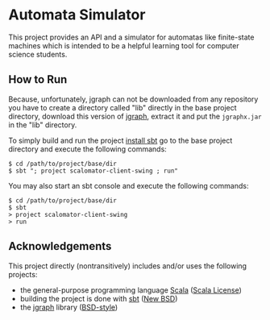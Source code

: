 Automata Simulator
==================

This project provides an API and a simulator for automatas like finite-state
machines which is intended to be a helpful learning tool for computer science
students.


How to Run
----------

Because, unfortunately, jgraph can not be downloaded from any repository you
have to create a directory called "lib" directly in the base project directory,
download this version of [jgraph][1], extract it and put the `jgraphx.jar` in
the "lib" directory.

To simply build and run the project [install sbt][2] go to the base project
directory and execute the following commands:

```
$ cd /path/to/project/base/dir
$ sbt "; project scalomator-client-swing ; run"
```

You may also start an sbt console and execute the following commands:

```
$ cd /path/to/project/base/dir
$ sbt
> project scalomator-client-swing
> run
```

Acknowledgements
----------------

This project directly (nontransitively) includes and/or uses the following
projects:

- the general-purpose programming language [Scala][3] ([Scala License][4])
- building the project is done with [sbt][5] ([New BSD][6])
- the [jgraph][7] library ([BSD-style][8])


[1]: http://downloads.jgraph.com/downloads/jgraphx/archive/jgraphx-1_9_0_2.zip
[2]: https://github.com/harrah/xsbt/wiki/Getting-Started-Setup
[3]: http://www.scala-lang.org/
[4]: http://www.scala-lang.org/print/146
[5]: https://github.com/harrah/xsbt
[6]: http://www.opensource.org/licenses/BSD-3-Clause
[7]: http://www.jgraph.com/
[8]: http://en.wikipedia.org/wiki/Bsd_licence

